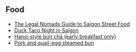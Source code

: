 ## Food

- [The Legal Nomads Guide to Saigon Street Food](http://www.legalnomads.com/2014/06/saigon-street-food.html)
- [Duck Taco Night in Saigon](https://medium.com/gone/duck-taco-night-in-saigon-b85a69785c9c)
- [Hanoi style bún chả (early breakfast only)](http://www.thedropoutdiaries.com/2013/10/food-file-bun-cha-ha-noi/)
- [Pork and quail-egg steamed bun](http://www.thedropoutdiaries.com/2015/03/asias-tastiest-dumpling-quan-ca-can/)
